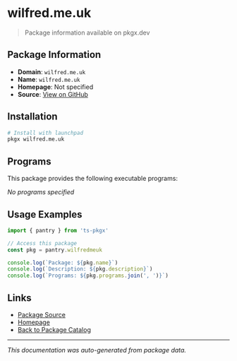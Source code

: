 # wilfred.me.uk

> Package information available on pkgx.dev

## Package Information

- **Domain**: `wilfred.me.uk`
- **Name**: `wilfred.me.uk`
- **Homepage**: Not specified
- **Source**: [View on GitHub](https://github.com/pkgxdev/pantry/tree/main/projects/wilfred.me.uk/package.yml)

## Installation

```bash
# Install with launchpad
pkgx wilfred.me.uk
```

## Programs

This package provides the following executable programs:

*No programs specified*

## Usage Examples

```typescript
import { pantry } from 'ts-pkgx'

// Access this package
const pkg = pantry.wilfredmeuk

console.log(`Package: ${pkg.name}`)
console.log(`Description: ${pkg.description}`)
console.log(`Programs: ${pkg.programs.join(', ')}`)
```

## Links

- [Package Source](https://github.com/pkgxdev/pantry/tree/main/projects/wilfred.me.uk/package.yml)
- [Homepage](#)
- [Back to Package Catalog](../package-catalog.md)

---

*This documentation was auto-generated from package data.*
